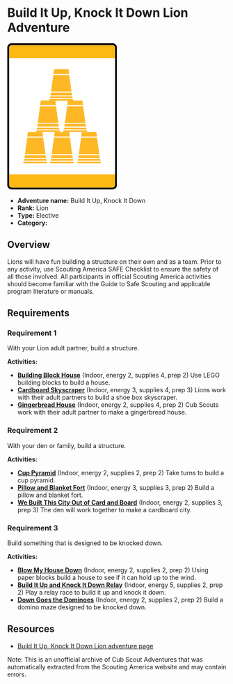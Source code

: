 # Build It Up, Knock It Down Lion Adventure

![Build It Up, Knock It Down Lion adventure belt loop](images/build-it-up-knock-it-down.jpg)

- **Adventure name:** Build It Up, Knock It Down
- **Rank:** Lion
- **Type:** Elective
- **Category:** 

## Overview

Lions will have fun building a structure on their own and as a team. Prior to any activity, use Scouting America SAFE Checklist to ensure the safety of all those involved. All participants in official Scouting America activities should become familiar with the Guide to Safe Scouting and applicable program literature or manuals.

## Requirements

### Requirement 1

With your Lion adult partner, build a structure.

**Activities:**

- **[Building Block House](https://www.scouting.org/cub-scout-activities/building-block-house/)** (Indoor, energy 2, supplies 4, prep 2)
  Use LEGO building blocks to build a house.
- **[Cardboard Skyscraper](https://www.scouting.org/cub-scout-activities/cardboard-skyscraper/)** (Indoor, energy 3, supplies 4, prep 3)
  Lions work with their adult partners to build a shoe box skyscraper.
- **[Gingerbread House](https://www.scouting.org/cub-scout-activities/gingerbread-house/)** (Indoor, energy 2, supplies 4, prep 2)
  Cub Scouts work with their adult partner to make a gingerbread house.

### Requirement 2

With your den or family, build a structure.

**Activities:**

- **[Cup Pyramid](https://www.scouting.org/cub-scout-activities/cup-pyramid/)** (Indoor, energy 2, supplies 2, prep 2)
  Take turns to build a cup pyramid.
- **[Pillow and Blanket Fort](https://www.scouting.org/cub-scout-activities/pillow-and-blanket-fort/)** (Indoor, energy 3, supplies 3, prep 2)
  Build a pillow and blanket fort.
- **[We Built This City Out of Card and Board](https://www.scouting.org/cub-scout-activities/we-built-this-city-out-of-card-and-board/)** (Indoor, energy 2, supplies 3, prep 3)
  The den will work together to make a cardboard city.

### Requirement 3

Build something that is designed to be knocked down.

**Activities:**

- **[Blow My House Down](https://www.scouting.org/cub-scout-activities/blow-my-house-down/)** (Indoor, energy 2, supplies 2, prep 2)
  Using paper blocks build a house to see if it can hold up to the wind.
- **[Build It Up and Knock It Down Relay](https://www.scouting.org/cub-scout-activities/build-it-up-and-knock-it-down-relay/)** (Indoor, energy 5, supplies 2, prep 2)
  Play a relay race to build it up and knock it down.
- **[Down Goes the Dominoes](https://www.scouting.org/cub-scout-activities/down-goes-the-dominoes/)** (Indoor, energy 2, supplies 2, prep 2)
  Build a domino maze designed to be knocked down.


## Resources

- [Build It Up, Knock It Down Lion adventure page](https://www.scouting.org/cub-scout-adventures/build-it-up-knock-it-down/)

Note: This is an unofficial archive of Cub Scout Adventures that was automatically extracted from the Scouting America website and may contain errors.